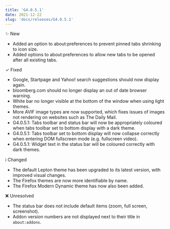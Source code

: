 ```yaml
---
title: 'G4.0.5.1'
date: 2021-12-22
slug: 'docs/releases/G4.0.5.1'
---
```


✨ New

- Added an option to about:preferences to prevent pinned tabs shrinking to icon size.
- Added options to about:preferences to allow new tabs to be opened after all existing tabs.

✓ Fixed

- Google, Startpage and Yahoo! search suggestions should now display again.
- bloomberg.com should no longer display an out of date browser warning.
- White bar no longer visible at the bottom of the window when using light themes.
- More AVIF image types are now supported, which fixes issues of images not rendering on websites such as The Daily Mail.
- G4.0.5.1: Tabs toolbar and status bar will now be appropriately coloured when tabs toolbar set to bottom display with a dark theme.
- G4.0.5.1: Tabs toolbar set to bottom display will now collapse correctly when entering DOM fullscreen mode (e.g. fullscreen video).
- G4.0.5.1: Widget text in the status bar will be coloured correctly with dark themes.

ℹ️ Changed

- The default Lepton theme has been upgraded to its latest version, with improved visual changes.
- The Firefox themes are now more identifiable by name.
- The Firefox Modern Dynamic theme has now also been added.

❌ Unresolved

- The status bar does not include default items (zoom, full screen, screenshot).
- Addon version numbers are not displayed next to their title in `about:addons`.
